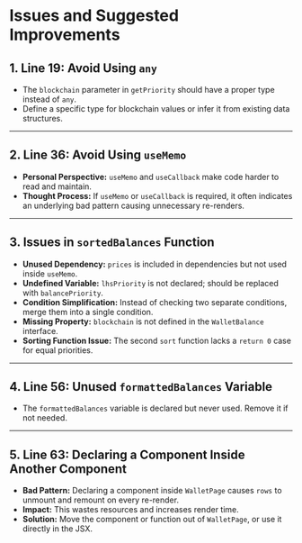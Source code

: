 # **Issues and Suggested Improvements**

## **1. Line 19: Avoid Using `any`**
- The `blockchain` parameter in `getPriority` should have a proper type instead of `any`.  
- Define a specific type for blockchain values or infer it from existing data structures.  

---

## **2. Line 36: Avoid Using `useMemo`**
- **Personal Perspective:** `useMemo` and `useCallback` make code harder to read and maintain.  
- **Thought Process:** If `useMemo` or `useCallback` is required, it often indicates an underlying bad pattern causing unnecessary re-renders.  

---

## **3. Issues in `sortedBalances` Function**
- **Unused Dependency:** `prices` is included in dependencies but not used inside `useMemo`.  
- **Undefined Variable:** `lhsPriority` is not declared; should be replaced with `balancePriority`.  
- **Condition Simplification:** Instead of checking two separate conditions, merge them into a single condition.  
- **Missing Property:** `blockchain` is not defined in the `WalletBalance` interface.  
- **Sorting Function Issue:** The second `sort` function lacks a `return 0` case for equal priorities.  

---

## **4. Line 56: Unused `formattedBalances` Variable**
- The `formattedBalances` variable is declared but never used. Remove it if not needed.  

---

## **5. Line 63: Declaring a Component Inside Another Component**
- **Bad Pattern:** Declaring a component inside `WalletPage` causes `rows` to unmount and remount on every re-render.  
- **Impact:** This wastes resources and increases render time.  
- **Solution:** Move the component or function out of `WalletPage`, or use it directly in the JSX.  
